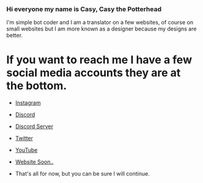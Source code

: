 ### Hi everyone my name is Casy, Casy the Potterhead

I'm simple bot coder and I am a translator on a few websites, of course on small websites but I am more known as a designer because my designs are better.

# If you want to reach me I have a few social media accounts they are at the bottom.

- [Instagram](https://www.instagram.com/casy331/)
- [Discord](https://discordapp.com/users/458583603903856640)
- [Discord Server](https://discord.gg/ShzNfDg)
- [Twitter](https://twitter.com/Casy331)
- [YouTube](https://www.youtube.com/channel/UC98QgaolcJz_T8OIrDtppfA?view_as=subscriber)
- [Website Soon..]()

- That's all for now, but you can be sure I will continue.





